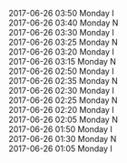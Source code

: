 2017-06-26 03:50 Monday  I  
2017-06-26 03:40 Monday  N  
2017-06-26 03:30 Monday  I  
2017-06-26 03:25 Monday  N  
2017-06-26 03:20 Monday  I  
2017-06-26 03:15 Monday  N  
2017-06-26 02:50 Monday  I  
2017-06-26 02:35 Monday  N  
2017-06-26 02:30 Monday  I  
2017-06-26 02:25 Monday  N  
2017-06-26 02:20 Monday  I  
2017-06-26 02:05 Monday  N  
2017-06-26 01:50 Monday  I  
2017-06-26 01:30 Monday  N  
2017-06-26 01:05 Monday  I  
